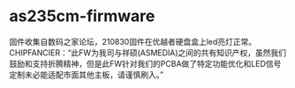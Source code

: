 # as235cm-firmware
固件收集自数码之家论坛，210830固件在优越者硬盘盒上led亮灯正常。
CHIPFANCIER：“此FW为我司与祥硕(ASMEDIA)之间的共有知识产权，虽然我们鼓励和支持折腾精神，但是此FW针对我们的PCBA做了特定功能优化和LED信号定制未必能适配市面其他主板，请谨慎刷入。”
